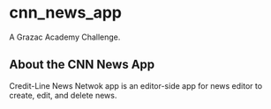 # cnn_news_app

A Grazac Academy Challenge.

## About the CNN News App

Credit-Line News Netwok app is an editor-side app for news editor to create, edit, and delete news.
